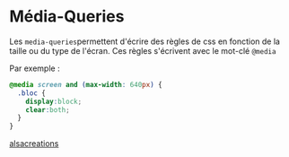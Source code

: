 # Média-Queries

Les `media-queries`permettent d'écrire des règles de css en fonction de la taille ou du type de l'écran. Ces règles s'écrivent avec le mot-clé `@media`

Par exemple : 

```css
@media screen and (max-width: 640px) {
  .bloc {
    display:block;
    clear:both;
  }
}
```

[alsacreations](https://www.alsacreations.com/article/lire/930-css3-media-queries.html)


